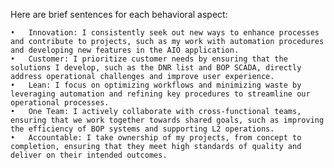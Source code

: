 Here are brief sentences for each behavioral aspect:

	•	Innovation: I consistently seek out new ways to enhance processes and contribute to projects, such as my work with automation procedures and developing new features in the AIO application.
	•	Customer: I prioritize customer needs by ensuring that the solutions I develop, such as the DNR list and BOP SCADA, directly address operational challenges and improve user experience.
	•	Lean: I focus on optimizing workflows and minimizing waste by leveraging automation and refining key procedures to streamline our operational processes.
	•	One Team: I actively collaborate with cross-functional teams, ensuring that we work together towards shared goals, such as improving the efficiency of BOP systems and supporting L2 operations.
	•	Accountable: I take ownership of my projects, from concept to completion, ensuring that they meet high standards of quality and deliver on their intended outcomes.

